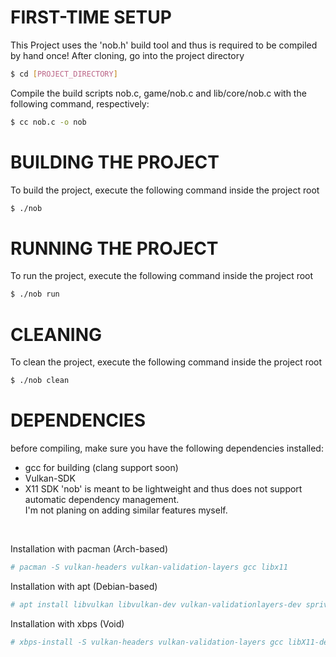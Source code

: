 # FIRST-TIME SETUP
This Project uses the 'nob.h' build tool and thus is required to be compiled by hand once!
After cloning, go into the project directory
```bash
$ cd [PROJECT_DIRECTORY]
```
Compile the build scripts nob.c, game/nob.c and lib/core/nob.c with the following command, respectively:
```bash
$ cc nob.c -o nob
```
# BUILDING THE PROJECT
To build the project, execute the following command inside the project root
```bash
$ ./nob
```
# RUNNING THE PROJECT
To run the project, execute the following command inside the project root
```bash
$ ./nob run
```
# CLEANING
To clean the project, execute the following command inside the project root
```bash
$ ./nob clean
```
# DEPENDENCIES
before compiling, make sure you have the following dependencies installed:
- gcc for building (clang support soon)
- Vulkan-SDK
- X11 SDK
'nob' is meant to be lightweight and thus does not support automatic dependency management.<br>
I'm not planing on adding similar features myself.<br>

<br>

Installation with pacman (Arch-based)
```bash
# pacman -S vulkan-headers vulkan-validation-layers gcc libx11
```
Installation with apt (Debian-based)
```bash
# apt install libvulkan libvulkan-dev vulkan-validationlayers-dev spriv-tools gcc libx11-dev
```
Installation with xbps (Void)
```bash
# xbps-install -S vulkan-headers vulkan-validation-layers gcc libX11-devel
```
